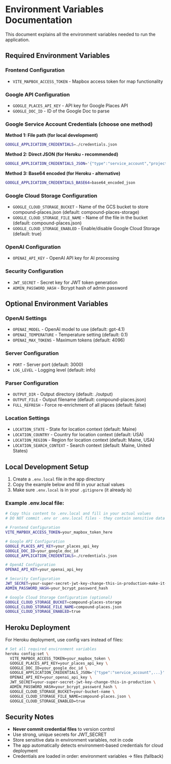 # Environment Variables Documentation

This document explains all the environment variables needed to run the application.

## Required Environment Variables

### Frontend Configuration
- `VITE_MAPBOX_ACCESS_TOKEN` - Mapbox access token for map functionality

### Google API Configuration
- `GOOGLE_PLACES_API_KEY` - API key for Google Places API
- `GOOGLE_DOC_ID` - ID of the Google Doc to parse

### Google Service Account Credentials (choose one method)

**Method 1: File path (for local development)**
```bash
GOOGLE_APPLICATION_CREDENTIALS=./credentials.json
```

**Method 2: Direct JSON (for Heroku - recommended)**
```bash
GOOGLE_APPLICATION_CREDENTIALS_JSON='{"type":"service_account","project_id":"your-project",...}'
```

**Method 3: Base64 encoded (for Heroku - alternative)**
```bash
GOOGLE_APPLICATION_CREDENTIALS_BASE64=base64_encoded_json
```

### Google Cloud Storage Configuration
- `GOOGLE_CLOUD_STORAGE_BUCKET` - Name of the GCS bucket to store compound-places.json (default: compound-places-storage)
- `GOOGLE_CLOUD_STORAGE_FILE_NAME` - Name of the file in the bucket (default: compound-places.json)
- `GOOGLE_CLOUD_STORAGE_ENABLED` - Enable/disable Google Cloud Storage (default: true)

### OpenAI Configuration
- `OPENAI_API_KEY` - OpenAI API key for AI processing

### Security Configuration
- `JWT_SECRET` - Secret key for JWT token generation
- `ADMIN_PASSWORD_HASH` - Bcrypt hash of admin password

## Optional Environment Variables

### OpenAI Settings
- `OPENAI_MODEL` - OpenAI model to use (default: gpt-4.1)
- `OPENAI_TEMPERATURE` - Temperature setting (default: 0.1)
- `OPENAI_MAX_TOKENS` - Maximum tokens (default: 4096)

### Server Configuration
- `PORT` - Server port (default: 3000)
- `LOG_LEVEL` - Logging level (default: info)

### Parser Configuration
- `OUTPUT_DIR` - Output directory (default: ./output)
- `OUTPUT_FILE` - Output filename (default: compound-places.json)
- `FULL_REFRESH` - Force re-enrichment of all places (default: false)

### Location Settings
- `LOCATION_STATE` - State for location context (default: Maine)
- `LOCATION_COUNTRY` - Country for location context (default: USA)
- `LOCATION_REGION` - Region for location context (default: Maine, USA)
- `LOCATION_SEARCH_CONTEXT` - Search context (default: Maine, United States)

## Local Development Setup

1. Create a `.env.local` file in the app directory
2. Copy the example below and fill in your actual values
3. Make sure `.env.local` is in your `.gitignore` (it already is)

### Example .env.local file:
```bash
# Copy this content to .env.local and fill in your actual values
# DO NOT commit .env or .env.local files - they contain sensitive data

# Frontend Configuration
VITE_MAPBOX_ACCESS_TOKEN=your_mapbox_token_here

# Google API Configuration
GOOGLE_PLACES_API_KEY=your_places_api_key
GOOGLE_DOC_ID=your_google_doc_id
GOOGLE_APPLICATION_CREDENTIALS=./credentials.json

# OpenAI Configuration
OPENAI_API_KEY=your_openai_api_key

# Security Configuration
JWT_SECRET=your-super-secret-jwt-key-change-this-in-production-make-it-long-and-random
ADMIN_PASSWORD_HASH=your_bcrypt_password_hash

# Google Cloud Storage Configuration (optional)
GOOGLE_CLOUD_STORAGE_BUCKET=compound-places-storage
GOOGLE_CLOUD_STORAGE_FILE_NAME=compound-places.json
GOOGLE_CLOUD_STORAGE_ENABLED=true
```

## Heroku Deployment

For Heroku deployment, use config vars instead of files:

```bash
# Set all required environment variables
heroku config:set \
  VITE_MAPBOX_ACCESS_TOKEN=your_mapbox_token \
  GOOGLE_PLACES_API_KEY=your_places_api_key \
  GOOGLE_DOC_ID=your_google_doc_id \
  GOOGLE_APPLICATION_CREDENTIALS_JSON='{"type":"service_account",...}' \
  OPENAI_API_KEY=your_openai_api_key \
  JWT_SECRET=your-super-secret-jwt-key-change-this-in-production \
  ADMIN_PASSWORD_HASH=your_bcrypt_password_hash \
  GOOGLE_CLOUD_STORAGE_BUCKET=your-bucket-name \
  GOOGLE_CLOUD_STORAGE_FILE_NAME=compound-places.json \
  GOOGLE_CLOUD_STORAGE_ENABLED=true
```

## Security Notes

- **Never commit credential files** to version control
- Use strong, unique secrets for JWT_SECRET
- Store sensitive data in environment variables, not in code
- The app automatically detects environment-based credentials for cloud deployment
- Credentials are loaded in order: environment variables → files (fallback) 
